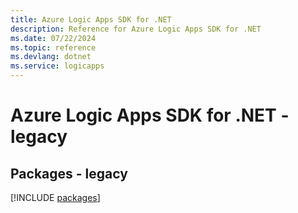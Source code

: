 ```yaml
---
title: Azure Logic Apps SDK for .NET
description: Reference for Azure Logic Apps SDK for .NET
ms.date: 07/22/2024
ms.topic: reference
ms.devlang: dotnet
ms.service: logicapps
---
```

# Azure Logic Apps SDK for .NET - legacy
## Packages - legacy
[!INCLUDE [packages](logic-apps-index.md)]